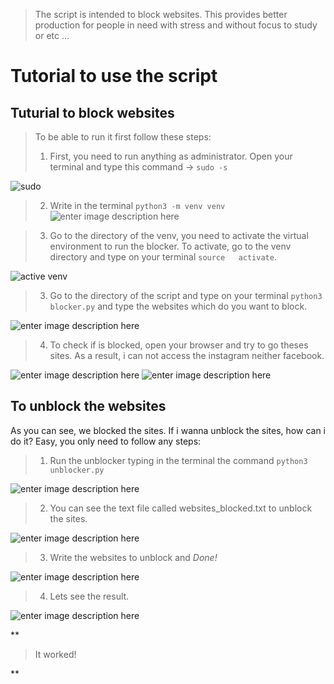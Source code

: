 > The script is intended to block websites. This provides better
> production  for people in need with stress and without focus to study
> or etc ...

# Tutorial to use the script

## Tuturial to block websites

> To be able to run it first follow these steps:
> 
>  1. First, you need to run anything as administrator. Open your terminal and type this command -> `sudo -s`

![sudo](https://media.discordapp.net/attachments/526810409559261205/683706120799649816/1.png)

> 2. Write in the terminal `python3 -m venv venv`![enter image description here](https://cdn.discordapp.com/attachments/526810409559261205/683714291983319044/Screenshot_from_2020-03-01_16-35-58.png)

>  3. Go to the directory of the venv, you need to activate the virtual environment to run the blocker. To activate, go to the venv directory and type on your
> terminal `source   activate`.

![active venv](https://media.discordapp.net/attachments/526810409559261205/683706524740223032/2.png)

> 3. Go to the directory of the script and type on your terminal `python3 blocker.py` and  type the websites which do you want to
> block.

![enter image description here](https://media.discordapp.net/attachments/526810409559261205/683707495570735154/3.png)

> 4. To check if is blocked, open your browser and try to go theses sites. As a result, i can not access the instagram neither facebook.

![enter image description here](https://media.discordapp.net/attachments/526810409559261205/683708357781225496/4.png?width=773&height=435)
![enter image description here](https://media.discordapp.net/attachments/526810409559261205/683708381445226551/5.png?width=773&height=435)

## To unblock the websites

As you can see, we blocked the sites. If i wanna unblock the sites, how can i do it?
Easy, you only need to follow any steps:

 

> 1. Run the unblocker typing in the terminal the command `python3 unblocker.py`

![enter image description here](https://media.discordapp.net/attachments/526810409559261205/683709646917075073/6.png)

> 2. You can see the text file called websites_blocked.txt to unblock the sites.

![enter image description here](https://media.discordapp.net/attachments/526810409559261205/683709909203812416/7.png)

> 3. Write the websites to unblock and *Done!*

![enter image description here](https://media.discordapp.net/attachments/526810409559261205/683710067228672190/8.png)

> 4. Lets see the result.

![enter image description here](https://media.discordapp.net/attachments/526810409559261205/683710393700712572/Screenshot_from_2020-03-01_16-20-46.png?width=773&height=435) 

**

> It worked!

**
